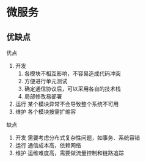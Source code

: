 # 微服务

## 优缺点

优点

1. 开发
   1. 各模块不相互影响，不容易造成代码冲突
   2. 方便进行单元测试
   3. 确定通信协议后，可以采用各自的技术栈
   4. 局部修改易部署
2. 运行 某个模块异常不会导致整个系统不可用
3. 维护 各个模块按需扩缩容

缺点

1. 开发 需要考虑分布式复杂性问题，如事务、系统容错
2. 运行 通信成本高，依赖网络
3. 维护 运维难度高，需要做流量控制和链路追踪